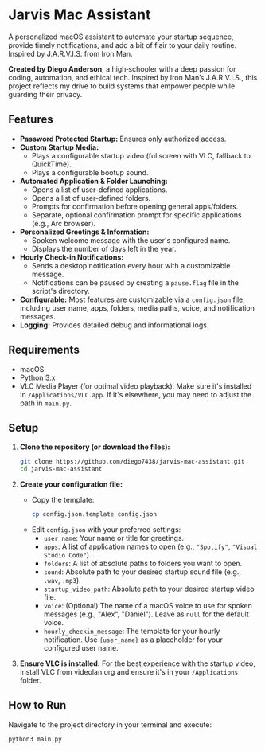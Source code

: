 # Jarvis Mac Assistant

A personalized macOS assistant to automate your startup sequence, provide timely notifications, and add a bit of flair to your daily routine. Inspired by J.A.R.V.I.S. from Iron Man.

**Created by Diego Anderson**, a high‑schooler with a deep passion for coding, automation, and ethical tech. Inspired by Iron Man’s J.A.R.V.I.S., this project reflects my drive to build systems that empower people while guarding their privacy.

## Features

*   **Password Protected Startup:** Ensures only authorized access.
*   **Custom Startup Media:**
    *   Plays a configurable startup video (fullscreen with VLC, fallback to QuickTime).
    *   Plays a configurable bootup sound.
*   **Automated Application & Folder Launching:**
    *   Opens a list of user-defined applications.
    *   Opens a list of user-defined folders.
    *   Prompts for confirmation before opening general apps/folders.
    *   Separate, optional confirmation prompt for specific applications (e.g., Arc browser).
*   **Personalized Greetings & Information:**
    *   Spoken welcome message with the user's configured name.
    *   Displays the number of days left in the year.
*   **Hourly Check-in Notifications:**
    *   Sends a desktop notification every hour with a customizable message.
    *   Notifications can be paused by creating a `pause.flag` file in the script's directory.
*   **Configurable:** Most features are customizable via a `config.json` file, including user name, apps, folders, media paths, voice, and notification messages.
*   **Logging:** Provides detailed debug and informational logs.

## Requirements

*   macOS
*   Python 3.x
*   VLC Media Player (for optimal video playback). Make sure it's installed in `/Applications/VLC.app`. If it's elsewhere, you may need to adjust the path in `main.py`.

## Setup

1.  **Clone the repository (or download the files):**
    ```bash
    git clone https://github.com/diego7438/jarvis-mac-assistant.git
    cd jarvis-mac-assistant
    ```

2.  **Create your configuration file:**
    *   Copy the template:
        ```bash
        cp config.json.template config.json
        ```
    *   Edit `config.json` with your preferred settings:
        *   `user_name`: Your name or title for greetings.
        *   `apps`: A list of application names to open (e.g., `"Spotify"`, `"Visual Studio Code"`).
        *   `folders`: A list of absolute paths to folders you want to open.
        *   `sound`: Absolute path to your desired startup sound file (e.g., `.wav`, `.mp3`).
        *   `startup_video_path`: Absolute path to your desired startup video file.
        *   `voice`: (Optional) The name of a macOS voice to use for spoken messages (e.g., "Alex", "Daniel"). Leave as `null` for the default voice.
        *   `hourly_checkin_message`: The template for your hourly notification. Use `{user_name}` as a placeholder for your configured user name.

3.  **Ensure VLC is installed:**
    For the best experience with the startup video, install VLC from videolan.org and ensure it's in your `/Applications` folder.

## How to Run

Navigate to the project directory in your terminal and execute:

```bash
python3 main.py
